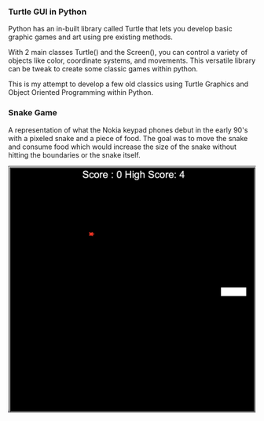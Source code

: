 ### Turtle GUI in Python

Python has an in-built library called Turtle that lets you develop basic graphic games and art using pre existing methods.

With 2 main classes Turtle() and the Screen(), you can control a variety of objects like color, coordinate systems, and movements. This versatile library can be tweak to create some classic games within python. 

This is my attempt to develop a few old classics using Turtle Graphics and Object Oriented Programming within Python.

### Snake Game
A representation of what the Nokia keypad phones debut in the early 90's with a pixeled snake and a piece of food. The goal was to move the snake and consume food which would increase the size of the snake without hitting the boundaries or the snake itself.

![](../snake_game.png)
